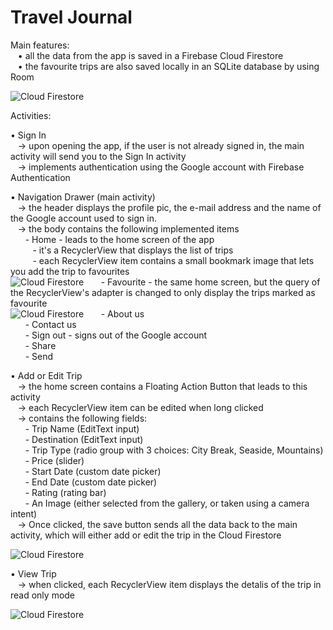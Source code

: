 # Travel Journal

Main features:  
&nbsp;&nbsp;&nbsp;• all the data from the app is saved in a Firebase Cloud Firestore  
&nbsp;&nbsp;&nbsp;• the favourite trips are also saved locally in an SQLite database by using Room  

![Cloud Firestore](https://raw.githubusercontent.com/gerazvan/travel-journal/master/screenshots/cloud_firestore.png)

Activities:  
  
 • Sign In  
 &nbsp;&nbsp;&nbsp;-> upon opening the app, if the user is not already signed in, the main activity will send you to the Sign In activity  
 &nbsp;&nbsp;&nbsp;-> implements authentication using the Google account with Firebase Authentication  
    
• Navigation Drawer (main activity)  
&nbsp;&nbsp;&nbsp;-> the header displays the profile pic, the e-mail address and the name of the Google account used to sign in.  
&nbsp;&nbsp;&nbsp;-> the body contains the following implemented items  
&nbsp;&nbsp;&nbsp;&nbsp;&nbsp;&nbsp;- Home - leads to the home screen of the app  
&nbsp;&nbsp;&nbsp;&nbsp;&nbsp;&nbsp;&nbsp;&nbsp;&nbsp;- it's a RecyclerView that displays the list of trips  
&nbsp;&nbsp;&nbsp;&nbsp;&nbsp;&nbsp;&nbsp;&nbsp;&nbsp;- each RecyclerView item contains a small bookmark image that lets you add the trip to favourites  
![Cloud Firestore](https://raw.githubusercontent.com/gerazvan/travel-journal/master/screenshots/main_screen.jpg)
&nbsp;&nbsp;&nbsp;&nbsp;&nbsp;&nbsp;- Favourite - the same home screen, but the query of the RecyclerView's adapter is changed to only display the trips marked as favourite  
![Cloud Firestore](https://raw.githubusercontent.com/gerazvan/travel-journal/master/screenshots/favourites_only.jpg)
&nbsp;&nbsp;&nbsp;&nbsp;&nbsp;&nbsp;- About us  
&nbsp;&nbsp;&nbsp;&nbsp;&nbsp;&nbsp;- Contact us  
&nbsp;&nbsp;&nbsp;&nbsp;&nbsp;&nbsp;- Sign out - signs out of the Google account  
&nbsp;&nbsp;&nbsp;&nbsp;&nbsp;&nbsp;- Share  
&nbsp;&nbsp;&nbsp;&nbsp;&nbsp;&nbsp;- Send  
      
• Add or Edit Trip  
&nbsp;&nbsp;&nbsp;-> the home screen contains a Floating Action Button that leads to this activity  
&nbsp;&nbsp;&nbsp;-> each RecyclerView item can be edited when long clicked  
&nbsp;&nbsp;&nbsp;-> contains the following fields:  
&nbsp;&nbsp;&nbsp;&nbsp;&nbsp;&nbsp;- Trip Name (EditText input)  
&nbsp;&nbsp;&nbsp;&nbsp;&nbsp;&nbsp;- Destination (EditText input)  
&nbsp;&nbsp;&nbsp;&nbsp;&nbsp;&nbsp;- Trip Type (radio group with 3 choices: City Break, Seaside, Mountains)  
&nbsp;&nbsp;&nbsp;&nbsp;&nbsp;&nbsp;- Price (slider)  
&nbsp;&nbsp;&nbsp;&nbsp;&nbsp;&nbsp;- Start Date (custom date picker)  
&nbsp;&nbsp;&nbsp;&nbsp;&nbsp;&nbsp;- End Date (custom date picker)  
&nbsp;&nbsp;&nbsp;&nbsp;&nbsp;&nbsp;- Rating (rating bar)  
&nbsp;&nbsp;&nbsp;&nbsp;&nbsp;&nbsp;- An Image (either selected from the gallery, or taken using a camera intent)  
&nbsp;&nbsp;&nbsp;-> Once clicked, the save button sends all the data back to the main activity, which will either add or edit the trip in the Cloud Firestore  

![Cloud Firestore](https://raw.githubusercontent.com/gerazvan/travel-journal/master/screenshots/add_edit_trip.jpg)
   
 • View Trip  
&nbsp;&nbsp;&nbsp;-> when clicked, each RecyclerView item displays the detalis of the trip in read only mode  

![Cloud Firestore](https://raw.githubusercontent.com/gerazvan/travel-journal/master/screenshots/read_only_view.jpg)
  
    
